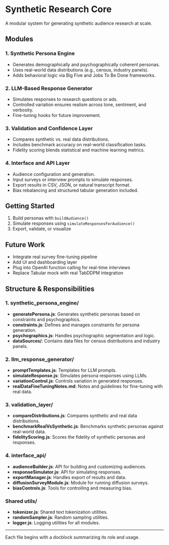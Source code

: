 # Synthetic Research Core

A modular system for generating synthetic audience research at scale.

## Modules

### 1. Synthetic Persona Engine
- Generates demographically and psychographically coherent personas.
- Uses real-world data distributions (e.g., census, industry panels).
- Adds behavioral logic via Big Five and Jobs To Be Done frameworks.

### 2. LLM-Based Response Generator
- Simulates responses to research questions or ads.
- Controlled variation ensures realism across tone, sentiment, and verbosity.
- Fine-tuning hooks for future improvement.

### 3. Validation and Confidence Layer
- Compares synthetic vs. real data distributions.
- Includes benchmark accuracy on real-world classification tasks.
- Fidelity scoring blends statistical and machine learning metrics.

### 4. Interface and API Layer
- Audience configuration and generation.
- Input surveys or interview prompts to simulate responses.
- Export results in CSV, JSON, or natural transcript format.
- Bias rebalancing and structured tabular generation included.

## Getting Started

1. Build personas with `buildAudience()`
2. Simulate responses using `simulateResponsesForAudience()`
3. Export, validate, or visualize

## Future Work

- Integrate real survey fine-tuning pipeline
- Add UI and dashboarding layer
- Plug into OpenAI function calling for real-time interviews
- Replace Tabular mock with real TabDDPM integration

## Structure & Responsibilities

### 1. synthetic_persona_engine/
- **generatePersona.js**: Generates synthetic personas based on constraints and psychographics.
- **constraints.js**: Defines and manages constraints for persona generation.
- **psychographics.js**: Handles psychographic segmentation and logic.
- **dataSources/**: Contains data files for census distributions and industry panels.

### 2. llm_response_generator/
- **promptTemplates.js**: Templates for LLM prompts.
- **simulateResponse.js**: Simulates persona responses using LLMs.
- **variationControl.js**: Controls variation in generated responses.
- **realDataFineTuningNotes.md**: Notes and guidelines for fine-tuning with real data.

### 3. validation_layer/
- **compareDistributions.js**: Compares synthetic and real data distributions.
- **benchmarkRealVsSynthetic.js**: Benchmarks synthetic personas against real-world data.
- **fidelityScoring.js**: Scores the fidelity of synthetic personas and responses.

### 4. interface_api/
- **audienceBuilder.js**: API for building and customizing audiences.
- **responseSimulator.js**: API for simulating responses.
- **exportManager.js**: Handles export of results and data.
- **diffusionSurveyModule.js**: Module for running diffusion surveys.
- **biasControls.js**: Tools for controlling and measuring bias.

### Shared utils/
- **tokenizer.js**: Shared text tokenization utilities.
- **randomSampler.js**: Random sampling utilities.
- **logger.js**: Logging utilities for all modules.

---
Each file begins with a docblock summarizing its role and usage. 